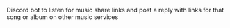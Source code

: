 Discord bot to listen for music share links and post a reply with links for that song or album on other music services
